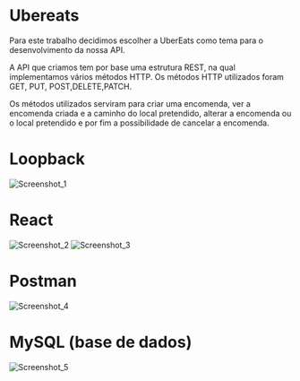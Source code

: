 
# Ubereats

Para este trabalho decidimos escolher a UberEats como tema para o
desenvolvimento da nossa API.

A API que criamos tem por base uma estrutura REST, na qual implementamos
vários métodos HTTP. Os métodos HTTP utilizados foram GET, PUT,
POST,DELETE,PATCH.

Os métodos utilizados serviram para criar uma encomenda, ver a encomenda
criada e a caminho do local pretendido, alterar a encomenda ou o local
pretendido e por fim a possibilidade de cancelar a encomenda.

# Loopback
![Screenshot_1](https://user-images.githubusercontent.com/83920931/122745088-8c836400-d280-11eb-9efa-be1a70441752.png)

# React
![Screenshot_2](https://user-images.githubusercontent.com/83920931/122745375-d8cea400-d280-11eb-8b64-ad7e8638c093.png)
![Screenshot_3](https://user-images.githubusercontent.com/83920931/122745399-dd935800-d280-11eb-8622-530a49f623c0.png)

# Postman
![Screenshot_4](https://user-images.githubusercontent.com/83920931/122745670-23e8b700-d281-11eb-9467-c60f072bddb0.png)

# MySQL (base de dados)
![Screenshot_5](https://user-images.githubusercontent.com/83920931/122745756-3b27a480-d281-11eb-88c4-0a1b75079f86.png)

